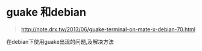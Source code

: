 # guake 和debian


> http://note.drx.tw/2013/06/guake-terminal-on-mate-x-debian-70.html

在debian下使用guake出现的问题,及解决方法